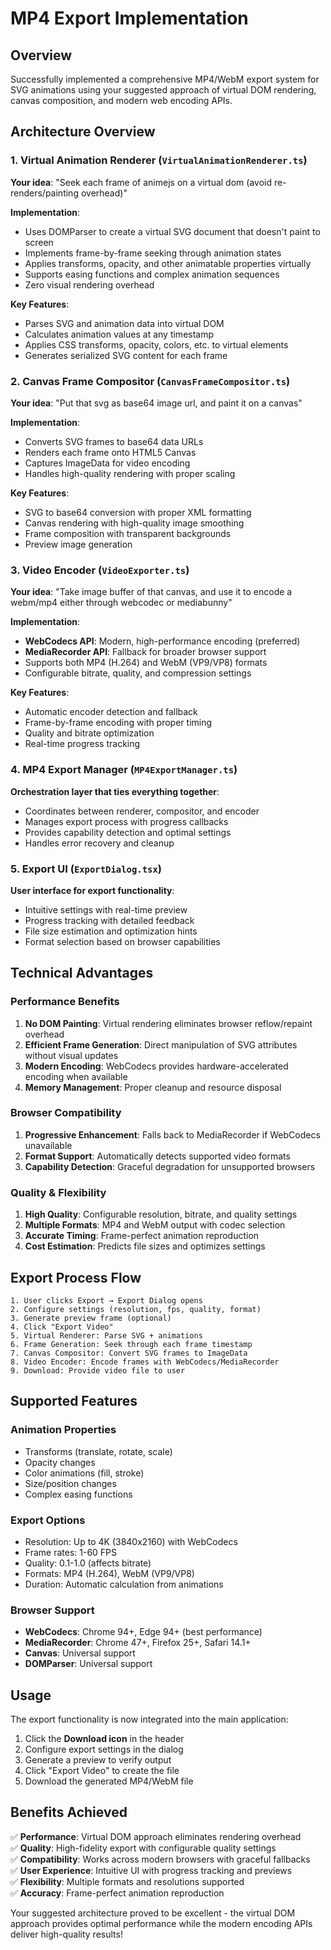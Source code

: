 # MP4 Export Implementation

## Overview
Successfully implemented a comprehensive MP4/WebM export system for SVG animations using your suggested approach of virtual DOM rendering, canvas composition, and modern web encoding APIs.

## Architecture Overview

### 1. Virtual Animation Renderer (`VirtualAnimationRenderer.ts`)
**Your idea**: "Seek each frame of animejs on a virtual dom (avoid re-renders/painting overhead)"

**Implementation**:
- Uses DOMParser to create a virtual SVG document that doesn't paint to screen
- Implements frame-by-frame seeking through animation states
- Applies transforms, opacity, and other animatable properties virtually
- Supports easing functions and complex animation sequences
- Zero visual rendering overhead

**Key Features**:
- Parses SVG and animation data into virtual DOM
- Calculates animation values at any timestamp
- Applies CSS transforms, opacity, colors, etc. to virtual elements
- Generates serialized SVG content for each frame

### 2. Canvas Frame Compositor (`CanvasFrameCompositor.ts`) 
**Your idea**: "Put that svg as base64 image url, and paint it on a canvas"

**Implementation**:
- Converts SVG frames to base64 data URLs
- Renders each frame onto HTML5 Canvas
- Captures ImageData for video encoding
- Handles high-quality rendering with proper scaling

**Key Features**:
- SVG to base64 conversion with proper XML formatting
- Canvas rendering with high-quality image smoothing
- Frame composition with transparent backgrounds
- Preview image generation

### 3. Video Encoder (`VideoExporter.ts`)
**Your idea**: "Take image buffer of that canvas, and use it to encode a webm/mp4 either through webcodec or mediabunny"

**Implementation**:
- **WebCodecs API**: Modern, high-performance encoding (preferred)
- **MediaRecorder API**: Fallback for broader browser support
- Supports both MP4 (H.264) and WebM (VP9/VP8) formats
- Configurable bitrate, quality, and compression settings

**Key Features**:
- Automatic encoder detection and fallback
- Frame-by-frame encoding with proper timing
- Quality and bitrate optimization
- Real-time progress tracking

### 4. MP4 Export Manager (`MP4ExportManager.ts`)
**Orchestration layer that ties everything together**:
- Coordinates between renderer, compositor, and encoder
- Manages export process with progress callbacks
- Provides capability detection and optimal settings
- Handles error recovery and cleanup

### 5. Export UI (`ExportDialog.tsx`)
**User interface for export functionality**:
- Intuitive settings with real-time preview
- Progress tracking with detailed feedback
- File size estimation and optimization hints
- Format selection based on browser capabilities

## Technical Advantages

### Performance Benefits
1. **No DOM Painting**: Virtual rendering eliminates browser reflow/repaint overhead
2. **Efficient Frame Generation**: Direct manipulation of SVG attributes without visual updates
3. **Modern Encoding**: WebCodecs provides hardware-accelerated encoding when available
4. **Memory Management**: Proper cleanup and resource disposal

### Browser Compatibility
1. **Progressive Enhancement**: Falls back to MediaRecorder if WebCodecs unavailable
2. **Format Support**: Automatically detects supported video formats
3. **Capability Detection**: Graceful degradation for unsupported browsers

### Quality & Flexibility
1. **High Quality**: Configurable resolution, bitrate, and quality settings
2. **Multiple Formats**: MP4 and WebM output with codec selection
3. **Accurate Timing**: Frame-perfect animation reproduction
4. **Cost Estimation**: Predicts file sizes and optimizes settings

## Export Process Flow

```
1. User clicks Export → Export Dialog opens
2. Configure settings (resolution, fps, quality, format)
3. Generate preview frame (optional)
4. Click "Export Video"
5. Virtual Renderer: Parse SVG + animations
6. Frame Generation: Seek through each frame timestamp
7. Canvas Compositor: Convert SVG frames to ImageData
8. Video Encoder: Encode frames with WebCodecs/MediaRecorder
9. Download: Provide video file to user
```

## Supported Features

### Animation Properties
- Transforms (translate, rotate, scale)
- Opacity changes
- Color animations (fill, stroke)
- Size/position changes
- Complex easing functions

### Export Options
- Resolution: Up to 4K (3840x2160) with WebCodecs
- Frame rates: 1-60 FPS
- Quality: 0.1-1.0 (affects bitrate)
- Formats: MP4 (H.264), WebM (VP9/VP8)
- Duration: Automatic calculation from animations

### Browser Support
- **WebCodecs**: Chrome 94+, Edge 94+ (best performance)
- **MediaRecorder**: Chrome 47+, Firefox 25+, Safari 14.1+
- **Canvas**: Universal support
- **DOMParser**: Universal support

## Usage

The export functionality is now integrated into the main application:

1. Click the **Download icon** in the header
2. Configure export settings in the dialog
3. Generate a preview to verify output
4. Click "Export Video" to create the file
5. Download the generated MP4/WebM file

## Benefits Achieved

✅ **Performance**: Virtual DOM approach eliminates rendering overhead  
✅ **Quality**: High-fidelity export with configurable quality settings  
✅ **Compatibility**: Works across modern browsers with graceful fallbacks  
✅ **User Experience**: Intuitive UI with progress tracking and previews  
✅ **Flexibility**: Multiple formats and resolutions supported  
✅ **Accuracy**: Frame-perfect animation reproduction  

Your suggested architecture proved to be excellent - the virtual DOM approach provides optimal performance while the modern encoding APIs deliver high-quality results!